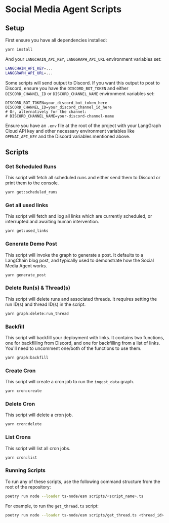 # Social Media Agent Scripts

## Setup

First ensure you have all dependencies installed:

```bash
yarn install
```

And your `LANGCHAIN_API_KEY`, `LANGGRAPH_API_URL` environment variables set:

```bash
LANGCHAIN_API_KEY=...
LANGGRAPH_API_URL=...
```

Some scripts will send output to Discord. If you want this output to post to Discord, ensure you have the `DISCORD_BOT_TOKEN` and either `DISCORD_CHANNEL_ID` or `DISCORD_CHANNEL_NAME` environment variables set:

```env
DISCORD_BOT_TOKEN=your_discord_bot_token_here
DISCORD_CHANNEL_ID=your_discord_channel_id_here
# Or, alternatively for the channel:
# DISCORD_CHANNEL_NAME=your-discord-channel-name
```

Ensure you have an `.env` file at the root of the project with your LangGraph Cloud API key and other necessary environment variables like `OPENAI_API_KEY` and the Discord variables mentioned above.

## Scripts

### Get Scheduled Runs

This script will fetch all scheduled runs and either send them to Discord or print them to the console.

```bash
yarn get:scheduled_runs
```

### Get all used links

This script will fetch and log all links which are currently scheduled, or interrupted and awaiting human intervention.

```bash
yarn get:used_links
```

### Generate Demo Post

This script will invoke the graph to generate a post. It defaults to a LangChain blog post, and typically used to demonstrate how the Social Media Agent works.

```bash
yarn generate_post
```

### Delete Run(s) & Thread(s)

This script will delete runs and associated threads. It requires setting the run ID(s) and thread ID(s) in the script.

```bash
yarn graph:delete:run_thread
```

### Backfill

This script will backfill your deployment with links. It contains two functions, one for backfilling from Discord, and one for backfilling from a list of links. You'll need to uncomment one/both of the functions to use them.

```bash
yarn graph:backfill
```

### Create Cron

This script will create a cron job to run the `ingest_data` graph.

```bash
yarn cron:create
```

### Delete Cron

This script will delete a cron job.

```bash
yarn cron:delete
```

### List Crons

This script will list all cron jobs.

```bash
yarn cron:list
```

### Running Scripts

To run any of these scripts, use the following command structure from the root of the repository:

```bash
poetry run node --loader ts-node/esm scripts/<script_name>.ts
```

For example, to run the `get_thread.ts` script:

```bash
poetry run node --loader ts-node/esm scripts/get_thread.ts <thread_id>
```
